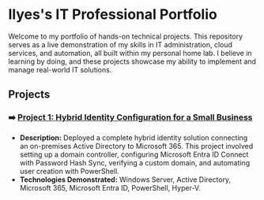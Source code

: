 # Ilyes's IT Professional Portfolio

Welcome to my portfolio of hands-on technical projects. This repository serves as a live demonstration of my skills in IT administration, cloud services, and automation, all built within my personal home lab. I believe in learning by doing, and these projects showcase my ability to implement and manage real-world IT solutions.



## Projects

### ➡️ [Project 1: Hybrid Identity Configuration for a Small Business](./Project-01-Hybrid-Identity/README.md)

*   **Description:** Deployed a complete hybrid identity solution connecting an on-premises Active Directory to Microsoft 365. This project involved setting up a domain controller, configuring Microsoft Entra ID Connect with Password Hash Sync, verifying a custom domain, and automating user creation with PowerShell.
*   **Technologies Demonstrated:** Windows Server, Active Directory, Microsoft 365, Microsoft Entra ID, PowerShell, Hyper-V.
